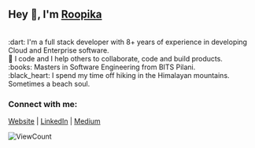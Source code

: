 <meta name="google-site-verification" content="gza4CwIjYdVqZd1nd2qc_xJQrxcQ4SVABpPv5ReU4zE" />

## Hey 👋, I'm [Roopika](https://roopikasrinivas.github.io/)
<br>
:dart:  I'm a full stack developer with 8+ years of experience in developing Cloud and Enterprise software.
<br>
👀  I code and I help others to collaborate, code and build products.
<br>
:books:  Masters in Software Engineering from BITS Pilani. 
<br>
:black_heart:  I spend my time off hiking in the Himalayan mountains. Sometimes a beach soul.
<br>

<!-- ![Roopika's Github Stats](https://github-readme-stats.vercel.app/api?username=roopikasrinivas)-->
### Connect with me:

[Website](https://roopikasrinivas.github.io/) | [LinkedIn](https://www.linkedin.com/in/roopikasrinivas/) | [Medium](https://medium.com/@roopikasrinivas)
              

<div justifyContent="space-between">
 
![ViewCount](https://views.whatilearened.today/views/github/roopikasrinivas/roopikasrinivas.svg)
 
</div>
